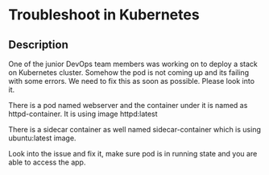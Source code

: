 # Troubleshoot in Kubernetes

## Description

One of the junior DevOps team members was working on to deploy a stack on Kubernetes cluster. Somehow the pod is not coming up and its failing with some errors. We need to fix this as soon as possible. Please look into it.


There is a pod named webserver and the container under it is named as httpd-container. It is using image httpd:latest

There is a sidecar container as well named sidecar-container which is using ubuntu:latest image.

Look into the issue and fix it, make sure pod is in running state and you are able to access the app.
